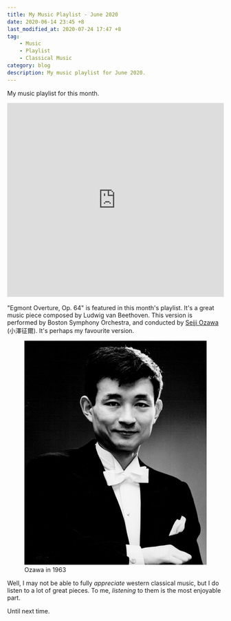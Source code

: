 ```yaml
---
title: My Music Playlist - June 2020
date: 2020-06-14 23:45 +8
last_modified_at: 2020-07-24 17:47 +8
tag:
    - Music
    - Playlist
    - Classical Music
category: blog
description: My music playlist for June 2020.
---
```


My music playlist for this month.

<iframe allow="autoplay *; encrypted-media *;" frameborder="0" height="450" style="width:100%;max-width:660px;overflow:hidden;background:transparent;" sandbox="allow-forms allow-popups allow-same-origin allow-scripts allow-storage-access-by-user-activation allow-top-navigation-by-user-activation" src="https://embed.music.apple.com/sg/playlist/june-2020/pl.u-XkD04XpH2NBVEjK"></iframe>

"Egmont Overture, Op. 64" is featured in this month's playlist. It's a great music piece composed by Ludwig van Beethoven. This version is performed by Boston Symphony Orchestra, and conducted by [Seiji Ozawa](https://en.wikipedia.org/wiki/Seiji_Ozawa) (小澤征爾). It's perhaps my favourite version.

<figure>
<img src="/assets/images/posts/2020-06/seiji_ozawa-1963.jpg" alt="Seiji Ozawa in 1963">
<figcaption>Ozawa in 1963</figcaption>
</figure>

Well, I may not be able to fully *appreciate* western classical music, but I do listen to a lot of great pieces. To me, *listening* to them is the most enjoyable part.

Until next time.
